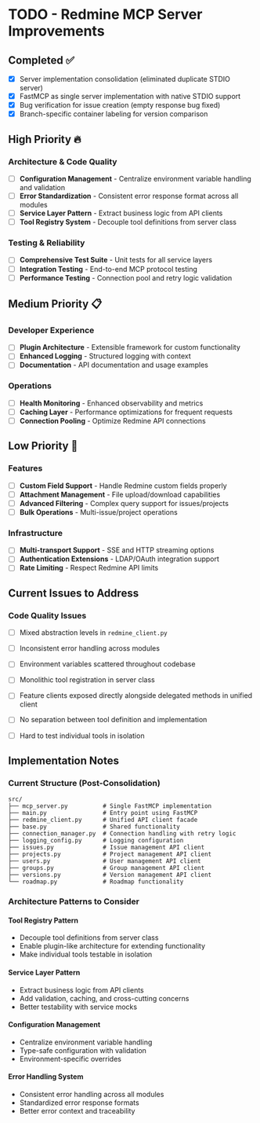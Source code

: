 # TODO - Redmine MCP Server Improvements

## Completed ✅
- [x] Server implementation consolidation (eliminated duplicate STDIO server)
- [x] FastMCP as single server implementation with native STDIO support
- [x] Bug verification for issue creation (empty response bug fixed)
- [x] Branch-specific container labeling for version comparison

## High Priority 🔥

### Architecture & Code Quality
- [ ] **Configuration Management** - Centralize environment variable handling and validation
- [ ] **Error Standardization** - Consistent error response format across all modules
- [ ] **Service Layer Pattern** - Extract business logic from API clients
- [ ] **Tool Registry System** - Decouple tool definitions from server class

### Testing & Reliability  
- [ ] **Comprehensive Test Suite** - Unit tests for all service layers
- [ ] **Integration Testing** - End-to-end MCP protocol testing
- [ ] **Performance Testing** - Connection pool and retry logic validation

## Medium Priority 📋

### Developer Experience
- [ ] **Plugin Architecture** - Extensible framework for custom functionality
- [ ] **Enhanced Logging** - Structured logging with context
- [ ] **Documentation** - API documentation and usage examples

### Operations
- [ ] **Health Monitoring** - Enhanced observability and metrics
- [ ] **Caching Layer** - Performance optimizations for frequent requests
- [ ] **Connection Pooling** - Optimize Redmine API connections

## Low Priority 📝

### Features
- [ ] **Custom Field Support** - Handle Redmine custom fields properly
- [ ] **Attachment Management** - File upload/download capabilities
- [ ] **Advanced Filtering** - Complex query support for issues/projects
- [ ] **Bulk Operations** - Multi-issue/project operations

### Infrastructure
- [ ] **Multi-transport Support** - SSE and HTTP streaming options
- [ ] **Authentication Extensions** - LDAP/OAuth integration support
- [ ] **Rate Limiting** - Respect Redmine API limits

## Current Issues to Address

### Code Quality Issues
- [ ] Mixed abstraction levels in `redmine_client.py`
- [ ] Inconsistent error handling across modules
- [ ] Environment variables scattered throughout codebase
- [ ] Monolithic tool registration in server class

- [ ] Feature clients exposed directly alongside delegated methods in unified client
- [ ] No separation between tool definition and implementation
- [ ] Hard to test individual tools in isolation

## Implementation Notes

### Current Structure (Post-Consolidation)
```
src/
├── mcp_server.py          # Single FastMCP implementation
├── main.py                # Entry point using FastMCP
├── redmine_client.py      # Unified API client facade
├── base.py                # Shared functionality
├── connection_manager.py  # Connection handling with retry logic
├── logging_config.py      # Logging configuration
├── issues.py              # Issue management API client
├── projects.py            # Project management API client
├── users.py               # User management API client
├── groups.py              # Group management API client
├── versions.py            # Version management API client
└── roadmap.py             # Roadmap functionality
```

### Architecture Patterns to Consider

#### Tool Registry Pattern
- Decouple tool definitions from server class
- Enable plugin-like architecture for extending functionality
- Make individual tools testable in isolation

#### Service Layer Pattern  
- Extract business logic from API clients
- Add validation, caching, and cross-cutting concerns
- Better testability with service mocks

#### Configuration Management
- Centralize environment variable handling
- Type-safe configuration with validation
- Environment-specific overrides

#### Error Handling System
- Consistent error handling across all modules
- Standardized error response formats  
- Better error context and traceability